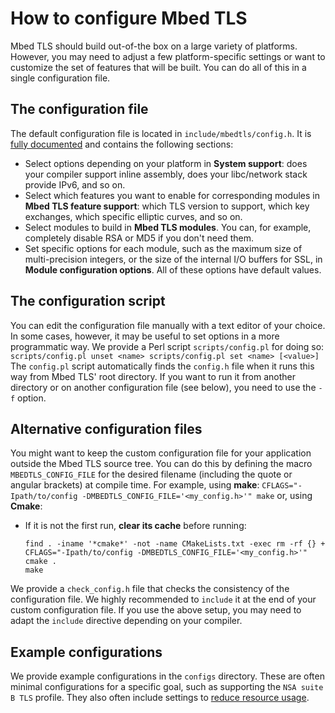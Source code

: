 # How to configure Mbed TLS

Mbed TLS should build out-of-the box on a large variety of platforms. However, you may need to adjust a few platform-specific settings or want to customize the set of features that will be built. You can do all of this in a single configuration file.

## The configuration file

The default configuration file is located in `include/mbedtls/config.h`. It is [fully documented](https://tls.mbed.org/api/config_8h.html) and contains the following sections:

* Select options depending on your platform in **System support**: does your compiler support inline assembly, does your libc/network stack provide IPv6, and so on.
* Select which features you want to enable for corresponding modules in **Mbed TLS feature support**: which TLS version to support, which key exchanges, which specific elliptic curves, and so on.
* Select modules to build in **Mbed TLS modules**. You can, for example, completely disable RSA or MD5 if you don't need them.
* Set specific options for each module, such as the maximum size of multi-precision integers, or the size of the internal I/O buffers for SSL, in **Module configuration options**. All of these options have default values.

## The configuration script

You can edit the configuration file manually with a text editor of your choice. In some cases, however, it may be useful to set options in a more programmatic way. We provide a Perl script `scripts/config.pl` for doing so:
    ```
    scripts/config.pl unset <name>
    scripts/config.pl set <name> [<value>]
    ```
The `config.pl` script automatically finds the `config.h` file when it runs this way from Mbed TLS' root directory. If you want to run it from another directory or on another configuration file (see below), you need to use the `-f` option.

## Alternative configuration files

You might want to keep the custom configuration file for your application outside the Mbed TLS source tree. You can do this by defining the macro `MBEDTLS_CONFIG_FILE` for the desired filename (including the quote or angular brackets) at compile time. For example, using **make**:
    ```
     CFLAGS="-Ipath/to/config -DMBEDTLS_CONFIG_FILE='<my_config.h>'" make
    ```
or, using **Cmake**:

* If it is not the first run, **clear its cache** before running:
    ```
    find . -iname '*cmake*' -not -name CMakeLists.txt -exec rm -rf {} +
    CFLAGS="-Ipath/to/config -DMBEDTLS_CONFIG_FILE='<my_config.h>'" cmake .
    make
    ```
We provide a `check_config.h` file that checks the consistency of the configuration file. We highly recommended to `include` it at the end of your custom configuration file. If you use the above setup, you may need to adapt the `include` directive depending on your compiler.

## Example configurations

We provide example configurations in the `configs` directory. These are often minimal configurations for a specific goal, such as supporting the `NSA suite B TLS` profile. They also often include settings to [reduce resource usage](/kb/how-to/reduce-polarssl-memory-and-storage-footprint.md).

<!---",how-do-i-configure-mbedtls,"Short article on configuring Mbed TLS before compilation.",,"configuration, compiling",published,"2014-11-14 12:40:00",6,21074,"2015-07-24 11:53:00","Manuel PÃ©gouriÃ©-Gonnard"--->
